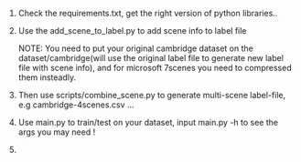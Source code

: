 1. Check the requirements.txt, get the right version of python libraries..

2. Use the add_scene_to_label.py to add scene info to label file

   NOTE: You need to put your original cambridge dataset on the dataset/cambridge(will use the original label file to generate new label file with scene info), and for microsoft 7scenes you need to compressed them insteadly.

3. Then use scripts/combine_scene.py to generate multi-scene label-file, e.g cambridge-4scenes.csv ...

4. Use main.py to train/test  on your dataset, input main.py -h to see the args you may need !

5. 

